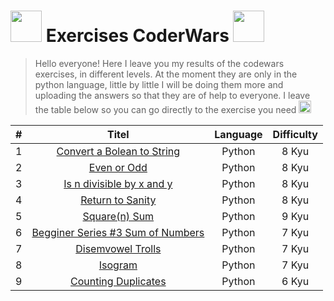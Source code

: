 # <img src="https://cdn3.emoji.gg/emojis/7611-lean.png" width="50"/> Exercises CoderWars <img src="https://cdn3.emoji.gg/emojis/7611-lean.png" width="50"/>

> Hello everyone!
> Here I leave you my results of the codewars exercises, in different levels.
> At the moment they are only in the python language, little by little I will be doing them more and uploading the answers so that they are of help to everyone. 
> I leave the table below so you can go directly to the exercise you need <img src="https://cdn3.emoji.gg/emojis/6967-kuromiarrowdown.png" width="20"/>


| # | Titel | Language | Difficulty |
| :--------------: | :---------: | :----------: | :----------: |
| 1 | [Convert a Bolean to String](https://github.com/izhanlaraagarcia/scripts-codewars/blob/main/codewars/KATAS%20Python/8%20Kyu/Convert%20a%20Boolean%20to%20String.py) | Python | 8 Kyu
| 2 | [Even or Odd](https://github.com/izhanlaraagarcia/Codewars/blob/main/codewars/KATAS%20Python/8%20Kyu/Even%20or%20Odd.py) | Python | 8 Kyu
| 3 | [Is n divisible by x and y](https://github.com/izhanlaraagarcia/Codewars/blob/main/codewars/KATAS%20Python/8%20Kyu/Is%20n%20divisible%20by%20x%20and%20y.py) | Python | 8 Kyu
| 4 | [Return to Sanity](https://github.com/izhanlaraagarcia/Codewars/blob/main/codewars/KATAS%20Python/8%20Kyu/Is%20n%20divisible%20by%20x%20and%20y.py) | Python | 8 Kyu
| 5 | [Square(n) Sum](https://github.com/izhanlaraagarcia/Codewars/blob/main/codewars/KATAS%20Python/8%20Kyu/Square(n)%20Sum.py) | Python | 9 Kyu
| 6 | [Begginer Series #3 Sum of Numbers](https://github.com/izhanlaraagarcia/Codewars/blob/main/codewars/KATAS%20Python/8%20Kyu/Square(n)%20Sum.py) | Python | 7 Kyu
| 7 | [Disemvowel Trolls](https://github.com/izhanlaraagarcia/Codewars/blob/main/codewars/KATAS%20Python/7%20Kyu/Disemvowel%20Trolls.py) | Python | 7 Kyu
| 8 | [Isogram](https://github.com/izhanlaraagarcia/Codewars/blob/main/codewars/KATAS%20Python/7%20Kyu/Isogram.py) | Python | 7  Kyu
| 9 | [Counting Duplicates](https://github.com/izhanlaraagarcia/Codewars/blob/main/codewars/KATAS%20Python/6%20Kyu/Counting%20Duplicates.py) | Python | 6 Kyu


